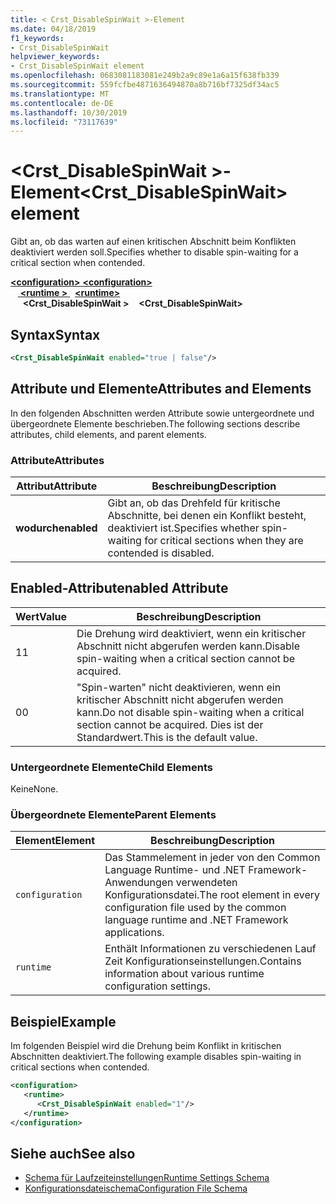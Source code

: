 ```yaml
---
title: < Crst_DisableSpinWait >-Element
ms.date: 04/18/2019
f1_keywords:
- Crst_DisableSpinWait
helpviewer_keywords:
- Crst_DisableSpinWait element
ms.openlocfilehash: 0683081183081e249b2a9c89e1a6a15f638fb339
ms.sourcegitcommit: 559fcfbe4871636494870a8b716bf7325df34ac5
ms.translationtype: MT
ms.contentlocale: de-DE
ms.lasthandoff: 10/30/2019
ms.locfileid: "73117639"
---
```

# <a name="crst_disablespinwait-element"></a><span data-ttu-id="40580-102">\<Crst_DisableSpinWait >-Element</span><span class="sxs-lookup"><span data-stu-id="40580-102">\<Crst_DisableSpinWait> element</span></span>

<span data-ttu-id="40580-103">Gibt an, ob das warten auf einen kritischen Abschnitt beim Konflikten deaktiviert werden soll.</span><span class="sxs-lookup"><span data-stu-id="40580-103">Specifies whether to disable spin-waiting for a critical section when contended.</span></span>  
  
<span data-ttu-id="40580-104">[ **\<configuration>** ](../configuration-element.md)</span><span class="sxs-lookup"><span data-stu-id="40580-104">[**\<configuration>**](../configuration-element.md)</span></span>\
<span data-ttu-id="40580-105">&nbsp; &nbsp;[ **\<runtime >** ](runtime-element.md) </span><span class="sxs-lookup"><span data-stu-id="40580-105">&nbsp;&nbsp;[**\<runtime>**](runtime-element.md)</span></span>\
<span data-ttu-id="40580-106">&nbsp;&nbsp;&nbsp;&nbsp; **\<Crst_DisableSpinWait >**</span><span class="sxs-lookup"><span data-stu-id="40580-106">&nbsp;&nbsp;&nbsp;&nbsp;**\<Crst_DisableSpinWait>**</span></span>  
  
## <a name="syntax"></a><span data-ttu-id="40580-107">Syntax</span><span class="sxs-lookup"><span data-stu-id="40580-107">Syntax</span></span>  
  
```xml  
<Crst_DisableSpinWait enabled="true | false"/>  
```  
  
## <a name="attributes-and-elements"></a><span data-ttu-id="40580-108">Attribute und Elemente</span><span class="sxs-lookup"><span data-stu-id="40580-108">Attributes and Elements</span></span>

<span data-ttu-id="40580-109">In den folgenden Abschnitten werden Attribute sowie untergeordnete und übergeordnete Elemente beschrieben.</span><span class="sxs-lookup"><span data-stu-id="40580-109">The following sections describe attributes, child elements, and parent elements.</span></span>  
  
### <a name="attributes"></a><span data-ttu-id="40580-110">Attribute</span><span class="sxs-lookup"><span data-stu-id="40580-110">Attributes</span></span>  
  
|<span data-ttu-id="40580-111">Attribut</span><span class="sxs-lookup"><span data-stu-id="40580-111">Attribute</span></span>|<span data-ttu-id="40580-112">Beschreibung</span><span class="sxs-lookup"><span data-stu-id="40580-112">Description</span></span>|  
|---------------|-----------------|  
|<span data-ttu-id="40580-113">**wodurch**</span><span class="sxs-lookup"><span data-stu-id="40580-113">**enabled**</span></span>|<span data-ttu-id="40580-114">Gibt an, ob das Drehfeld für kritische Abschnitte, bei denen ein Konflikt besteht, deaktiviert ist.</span><span class="sxs-lookup"><span data-stu-id="40580-114">Specifies whether spin-waiting for critical sections when they are contended is disabled.</span></span>|  
  
## <a name="enabled-attribute"></a><span data-ttu-id="40580-115">Enabled-Attribut</span><span class="sxs-lookup"><span data-stu-id="40580-115">enabled Attribute</span></span>  
  
|<span data-ttu-id="40580-116">Wert</span><span class="sxs-lookup"><span data-stu-id="40580-116">Value</span></span>|<span data-ttu-id="40580-117">Beschreibung</span><span class="sxs-lookup"><span data-stu-id="40580-117">Description</span></span>|  
|-----------|-----------------|  
|<span data-ttu-id="40580-118">1</span><span class="sxs-lookup"><span data-stu-id="40580-118">1</span></span>|<span data-ttu-id="40580-119">Die Drehung wird deaktiviert, wenn ein kritischer Abschnitt nicht abgerufen werden kann.</span><span class="sxs-lookup"><span data-stu-id="40580-119">Disable spin-waiting when a critical section cannot be acquired.</span></span>|  
|<span data-ttu-id="40580-120">0</span><span class="sxs-lookup"><span data-stu-id="40580-120">0</span></span>|<span data-ttu-id="40580-121">"Spin-warten" nicht deaktivieren, wenn ein kritischer Abschnitt nicht abgerufen werden kann.</span><span class="sxs-lookup"><span data-stu-id="40580-121">Do not disable spin-waiting when a critical section cannot be acquired.</span></span> <span data-ttu-id="40580-122">Dies ist der Standardwert.</span><span class="sxs-lookup"><span data-stu-id="40580-122">This is the default value.</span></span>|  
  
### <a name="child-elements"></a><span data-ttu-id="40580-123">Untergeordnete Elemente</span><span class="sxs-lookup"><span data-stu-id="40580-123">Child Elements</span></span>  
 <span data-ttu-id="40580-124">Keine</span><span class="sxs-lookup"><span data-stu-id="40580-124">None.</span></span>  
  
### <a name="parent-elements"></a><span data-ttu-id="40580-125">Übergeordnete Elemente</span><span class="sxs-lookup"><span data-stu-id="40580-125">Parent Elements</span></span>  
  
|<span data-ttu-id="40580-126">Element</span><span class="sxs-lookup"><span data-stu-id="40580-126">Element</span></span>|<span data-ttu-id="40580-127">Beschreibung</span><span class="sxs-lookup"><span data-stu-id="40580-127">Description</span></span>|  
|-------------|-----------------|  
|`configuration`|<span data-ttu-id="40580-128">Das Stammelement in jeder von den Common Language Runtime- und .NET Framework-Anwendungen verwendeten Konfigurationsdatei.</span><span class="sxs-lookup"><span data-stu-id="40580-128">The root element in every configuration file used by the common language runtime and .NET Framework applications.</span></span>|  
|`runtime`|<span data-ttu-id="40580-129">Enthält Informationen zu verschiedenen Lauf Zeit Konfigurationseinstellungen.</span><span class="sxs-lookup"><span data-stu-id="40580-129">Contains information about various runtime configuration settings.</span></span>|  
  
## <a name="example"></a><span data-ttu-id="40580-130">Beispiel</span><span class="sxs-lookup"><span data-stu-id="40580-130">Example</span></span>  

<span data-ttu-id="40580-131">Im folgenden Beispiel wird die Drehung beim Konflikt in kritischen Abschnitten deaktiviert.</span><span class="sxs-lookup"><span data-stu-id="40580-131">The following example disables spin-waiting in critical sections when contended.</span></span>  
  
```xml  
<configuration>  
   <runtime>  
      <Crst_DisableSpinWait enabled="1"/>  
   </runtime>  
</configuration>  
```  
  
## <a name="see-also"></a><span data-ttu-id="40580-132">Siehe auch</span><span class="sxs-lookup"><span data-stu-id="40580-132">See also</span></span>

- [<span data-ttu-id="40580-133">Schema für Laufzeiteinstellungen</span><span class="sxs-lookup"><span data-stu-id="40580-133">Runtime Settings Schema</span></span>](index.md)
- [<span data-ttu-id="40580-134">Konfigurationsdateischema</span><span class="sxs-lookup"><span data-stu-id="40580-134">Configuration File Schema</span></span>](../index.md)

